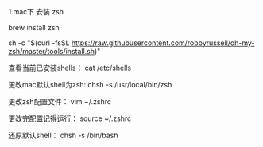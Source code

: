 1.mac下 安装 zsh

brew install zsh

sh -c "$(curl -fsSL https://raw.githubusercontent.com/robbyrussell/oh-my-zsh/master/tools/install.sh)"


查看当前已安装shells：
cat /etc/shells

更改mac默认shell为zsh:
chsh -s /usr/local/bin/zsh

更改zsh配置文件：
vim ~/.zshrc

更改完配置记得运行：
source ~/.zshrc

还原默认shell：
chsh -s /bin/bash


